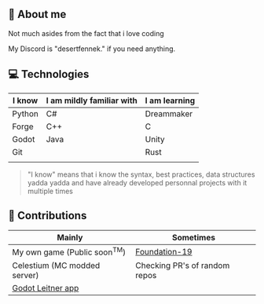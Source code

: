 ## :bust_in_silhouette: About me
Not much asides from the fact that i love coding

My Discord is "desertfennek." if you need anything.

## :computer: Technologies
| I know                  | I am mildly familiar with | I am learning          |
|-------------------------|---------------------------|------------------------|
| Python                | C#                       | Dreammaker                   |
| Forge                  | C++                       | C                     |
| Godot                | Java                          | Unity                 |
| Git                 |                           |  Rust                      |
|              |                           |                        |
>"I know" means that i know the syntax, best practices, data structures yadda yadda and have already developed personnal projects with it multiple times

## :100: Contributions
| Mainly                         | Sometimes     |
|--------------------------------|---------------|
| My own game (Public soon<sup>TM</sup>) | [Foundation-19 ](https://github.com/Foundation-19/Foundation-19)         |
| Celestium (MC modded server)                | Checking PR's of random repos      |
| [Godot Leitner app](https://github.com/KirovClassBattlecruiser/Leitner-App)             |               |

